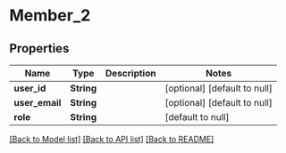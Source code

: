 # Member_2
## Properties

| Name | Type | Description | Notes |
|------------ | ------------- | ------------- | -------------|
| **user\_id** | **String** |  | [optional] [default to null] |
| **user\_email** | **String** |  | [optional] [default to null] |
| **role** | **String** |  | [default to null] |

[[Back to Model list]](../README.md#documentation-for-models) [[Back to API list]](../README.md#documentation-for-api-endpoints) [[Back to README]](../README.md)

